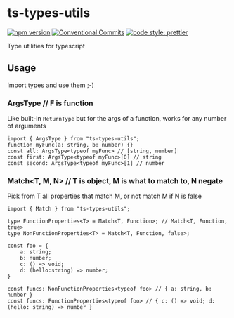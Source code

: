 # ts-types-utils

[![npm version](https://img.shields.io/npm/v/ts-types-utils.svg)](https://www.npmjs.com/package/ts-types-utils)
[![Conventional Commits](https://img.shields.io/badge/Conventional%20Commits-1.0.0-yellow.svg)](https://conventionalcommits.org)
[![code style: prettier](https://img.shields.io/badge/code_style-prettier-ff69b4.svg?style=flat-square)](https://github.com/prettier/prettier)

Type utilities for typescript

## Usage

Import types and use them ;-)

### ArgsType<F> // F is function

Like built-in `ReturnType` but for the args of a function, works for any number of arguments

```
import { ArgsType } from "ts-types-utils";
function myFunc(a: string, b: number) {}
const all: ArgsType<typeof myFunc> // [string, number]
const first: ArgsType<typeof myFunc>[0] // string
const second: ArgsType<typeof myFunc>[1] // number
```

### Match<T, M, N> // T is object, M is what to match to, N negate

Pick from T all properties that match M, or not match M if N is false

```
import { Match } from "ts-types-utils";

type FunctionProperties<T> = Match<T, Function>; // Match<T, Function, true>
type NonFunctionProperties<T> = Match<T, Function, false>;

const foo = {
    a: string;
    b: number;
    c: () => void;
    d: (hello:string) => number;
}

const funcs: NonFunctionProperties<typeof foo> // { a: string, b: number }
const funcs: FunctionProperties<typeof foo> // { c: () => void; d: (hello: string) => number }
```
